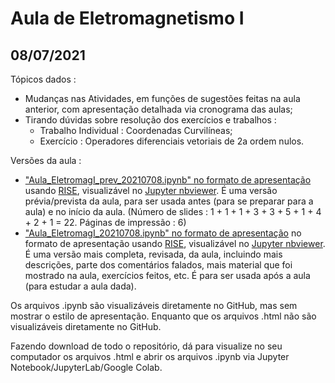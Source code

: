 # Aula de Eletromagnetismo I

## 08/07/2021

Tópicos dados :

- Mudanças nas Atividades, em funções de sugestões feitas na aula anterior, com apresentação detalhada via cronograma das aulas;
- Tirando dúvidas sobre resolução dos exercícios e trabalhos :
  - Trabalho Individual : Coordenadas Curvilíneas;
  - Exercício : Operadores diferenciais vetoriais de 2a ordem nulos.

Versões da aula :

- ["Aula_EletromagI_prev_20210708.ipynb" no formato de apresentação](https://nbviewer.jupyter.org/format/slides/github/rcolistete/Eletromagnetismo_I_UFES_Alegre/blob/master/Aulas/Aula_20210708/Aula_EletromagI_prev_20210708.ipynb?flush_cache=true#/) usando [RISE](https://rise.readthedocs.io/), visualizável no [Jupyter nbviewer](https://nbviewer.jupyter.org/). É uma versão prévia/prevista da aula, para ser usada antes (para se preparar para a aula) e no início da aula. (Número de slides : 1 + 1 + 1 + 3 + 3 + 5 + 1 + 4 + 2 + 1 =  22. Páginas de impressão : 6)
- ["Aula_EletromagI_20210708.ipynb" no formato de apresentação](https://nbviewer.jupyter.org/format/slides/github/rcolistete/Eletromagnetismo_I_UFES_Alegre/blob/master/Aulas/Aula_20210708/Aula_EletromagI_20210708.ipynb?flush_cache=true#/)  no formato de apresentação usando [RISE](https://rise.readthedocs.io/), visualizável no [Jupyter nbviewer](https://nbviewer.jupyter.org/). É uma versão mais completa, revisada, da aula, incluindo mais descrições, parte dos comentários falados, mais material que foi mostrado na aula, exercícios feitos, etc. É para ser usada após a aula (para estudar a aula dada).

Os arquivos .ipynb são visualizáveis diretamente no GitHub, mas sem mostrar o estilo de  apresentação. Enquanto que os arquivos .html não são visualizáveis diretamente no GitHub.

Fazendo download de todo o repositório, dá para visualize no seu computador os arquivos .html e abrir os arquivos .ipynb via Jupyter Notebook/JupyterLab/Google Colab.

